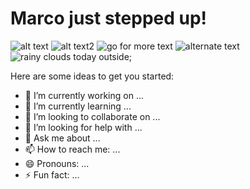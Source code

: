 
# Marco just stepped up! 
![alt text](https://img.shields.io/badge/-hello%20world-green)
![alt text2](https://img.shields.io/badge/-hello%20everybody-purple)
![go for more text](https://img.shields.io/badge/-hello%20world-skyblue)
![alternate text](https://img.shields.io/badge/-hello%20world-orange)
![rainy clouds today outside](https://cdn.pixabay.com/photo/2023/06/05/11/21/landscape-8042018_1280.jpg);


Here are some ideas to get you started:

- 🔭 I’m currently working on ...
- 🌱 I’m currently learning ...
- 👯 I’m looking to collaborate on ...
- 🤔 I’m looking for help with ...
- 💬 Ask me about ...
- 📫 How to reach me: ...
- 😄 Pronouns: ...
- ⚡ Fun fact: ...


